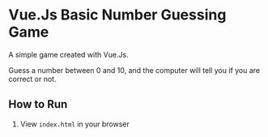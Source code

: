 # Vue.Js Basic Number Guessing Game

A simple game created with Vue.Js.

Guess a number between 0 and 10, and the computer will tell you if you are correct or not.

## How to Run
1. View `index.html` in your browser

